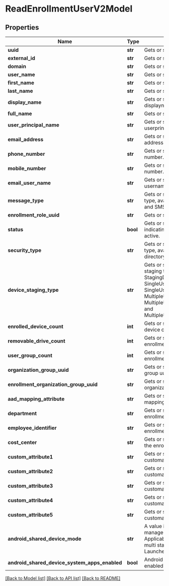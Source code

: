 # ReadEnrollmentUserV2Model

## Properties
Name | Type | Description | Notes
------------ | ------------- | ------------- | -------------
**uuid** | **str** | Gets or sets enrollment user uuid. | [optional] 
**external_id** | **str** | Gets or sets enrollment user external id. | [optional] 
**domain** | **str** | Gets or sets enrollment user domain. | [optional] 
**user_name** | **str** | Gets or sets enrollment user username. | [optional] 
**first_name** | **str** | Gets or sets enrollment user firstname. | [optional] 
**last_name** | **str** | Gets or sets enrollment user lastname. | [optional] 
**display_name** | **str** | Gets or sets enrollment user displayname. | [optional] 
**full_name** | **str** | Gets or sets enrollment user fullname. | [optional] 
**user_principal_name** | **str** | Gets or sets enrollment user userprincipalname. | [optional] 
**email_address** | **str** | Gets or sets enrollment user email address. | [optional] 
**phone_number** | **str** | Gets or sets enrollment user phone number. | [optional] 
**mobile_number** | **str** | Gets or sets enrollment user mobile number. | [optional] 
**email_user_name** | **str** | Gets or sets enrollment user email username. | [optional] 
**message_type** | **str** | Gets or sets enrollment user message type, available options are None, Email and SMS. | [optional] 
**enrollment_role_uuid** | **str** | Gets or sets enrollment user role uuid. | [optional] 
**status** | **bool** | Gets or sets enrollment user status, indicating whether enrollment user is active. | [optional] 
**security_type** | **str** | Gets or sets enrollment user security type, available options are basic, directory and authenticationProxy. | [optional] 
**device_staging_type** | **str** | Gets or sets enrollment user device staging type, available options are StagingDisabled, SingleUserStagingStandard, SingleUserStagingAdvanced, MultipleUserStaging, MultipleUserStagingSingleUserStandard and MultipleUserStagingSingleUserAdvanced. | [optional] 
**enrolled_device_count** | **int** | Gets or sets enrollment user enrolled device count. | [optional] 
**removable_drive_count** | **int** | Gets or sets removable drive count for enrollment user. | [optional] 
**user_group_count** | **int** | Gets or sets user group count for enrollment user. | [optional] 
**organization_group_uuid** | **str** | Gets or sets enrollment user organization group uuid. | [optional] 
**enrollment_organization_group_uuid** | **str** | Gets or sets enrollment user enrollment organization group uuid. | [optional] 
**aad_mapping_attribute** | **str** | Gets or sets Azure active directory mapping attribute. | [optional] 
**department** | **str** | Gets or sets the department that the enrollment user belongs to. | [optional] 
**employee_identifier** | **str** | Gets or sets the employee identifier of enrollment user. | [optional] 
**cost_center** | **str** | Gets or sets the cost center associated to the enrollment user. | [optional] 
**custom_attribute1** | **str** | Gets or sets enrollment user customattribute1. | [optional] 
**custom_attribute2** | **str** | Gets or sets enrollment user customattribute2. | [optional] 
**custom_attribute3** | **str** | Gets or sets enrollment user customattribute3. | [optional] 
**custom_attribute4** | **str** | Gets or sets enrollment user customattribute4. | [optional] 
**custom_attribute5** | **str** | Gets or sets enrollment user customattribute5. | [optional] 
**android_shared_device_mode** | **str** | A value indicating the mode used to manage android shared devices. Applicable only for android platform with multi staging enabled. Defaults to Launcher. | [optional] 
**android_shared_device_system_apps_enabled** | **bool** | Android Shared device system apps enabled for native check out. | [optional] 

[[Back to Model list]](../README.md#documentation-for-models) [[Back to API list]](../README.md#documentation-for-api-endpoints) [[Back to README]](../README.md)


